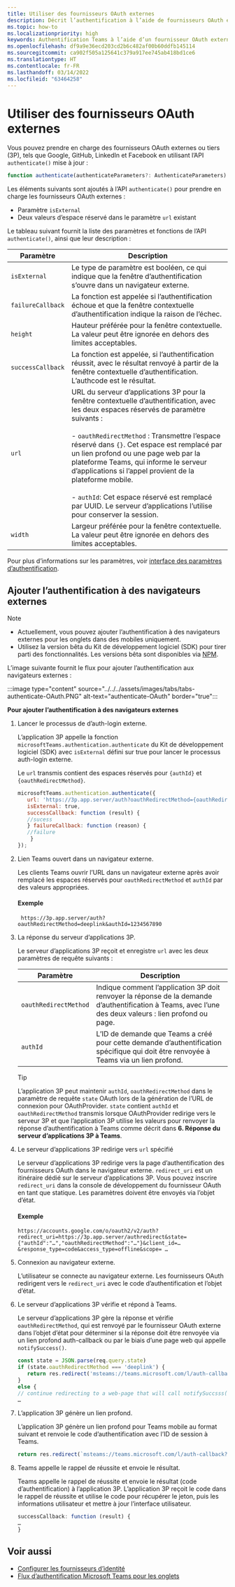 ```yaml
---
title: Utiliser des fournisseurs OAuth externes
description: Décrit l’authentification à l’aide de fournisseurs OAuth externes
ms.topic: how-to
ms.localizationpriority: high
keywords: Authentification Teams à l’aide d’un fournisseur OAuth externe
ms.openlocfilehash: df9a9e36ecd203cd2b6c482af00b60ddfb145114
ms.sourcegitcommit: ca902f505a125641c379a917ee745ab418bd1ce6
ms.translationtype: HT
ms.contentlocale: fr-FR
ms.lasthandoff: 03/14/2022
ms.locfileid: "63464258"
---
```

# <a name="use-external-oauth-providers"></a>Utiliser des fournisseurs OAuth externes

Vous pouvez prendre en charge des fournisseurs OAuth externes ou tiers (3P), tels que Google, GitHub, LinkedIn et Facebook en utilisant l’API `authenticate()` mise à jour :

```JavaScript
function authenticate(authenticateParameters?: AuthenticateParameters)
``` 

Les éléments suivants sont ajoutés à l’API `authenticate()` pour prendre en charge les fournisseurs OAuth externes :

* Paramètre `isExternal`
* Deux valeurs d’espace réservé dans le paramètre `url` existant

Le tableau suivant fournit la liste des paramètres et fonctions de l’API `authenticate()`, ainsi que leur description :

| Paramètre| Description|
| --- | --- |
|`isExternal` | Le type de paramètre est booléen, ce qui indique que la fenêtre d’authentification s’ouvre dans un navigateur externe.|
|`failureCallback`| La fonction est appelée si l’authentification échoue et que la fenêtre contextuelle d’authentification indique la raison de l’échec.|
|`height` |Hauteur préférée pour la fenêtre contextuelle. La valeur peut être ignorée en dehors des limites acceptables.|
|`successCallback`| La fonction est appelée, si l’authentification réussit, avec le résultat renvoyé à partir de la fenêtre contextuelle d’authentification. L’authcode est le résultat.|
|`url`  <br>|URL du serveur d’applications 3P pour la fenêtre contextuelle d’authentification, avec les deux espaces réservés de paramètre suivants :</br> <br> - `oauthRedirectMethod` : Transmettre l’espace réservé dans `{}`. Cet espace est remplacé par un lien profond ou une page web par la plateforme Teams, qui informe le serveur d’applications si l’appel provient de la plateforme mobile.</br> <br> - `authId`: Cet espace réservé est remplacé par UUID. Le serveur d’applications l’utilise pour conserver la session.| 
|`width`|Largeur préférée pour la fenêtre contextuelle. La valeur peut être ignorée en dehors des limites acceptables.|

Pour plus d’informations sur les paramètres, voir [interface des paramètres d’authentification](/javascript/api/@microsoft/teams-js/microsoftteams.authentication.authenticateparameters?view=msteams-client-js-latest&preserve-view=true).

## <a name="add-authentication-to-external-browsers"></a>Ajouter l’authentification à des navigateurs externes

> [!NOTE]
> * Actuellement, vous pouvez ajouter l’authentification à des navigateurs externes pour les onglets dans des mobiles uniquement. 
> * Utilisez la version bêta du Kit de développement logiciel (SDK) pour tirer parti des fonctionnalités. Les versions bêta sont disponibles via [NPM](https://www.npmjs.com/package/@microsoft/teams-js/v/1.12.0-beta.2).

L’image suivante fournit le flux pour ajouter l’authentification aux navigateurs externes :

 :::image type="content" source="../../../assets/images/tabs/tabs-authenticate-OAuth.PNG" alt-text="authenticate-OAuth" border="true":::

**Pour ajouter l’authentification à des navigateurs externes**

1. Lancer le processus de d’auth-login externe.

   L’application 3P appelle la fonction `microsoftTeams.authentication.authenticate` du Kit de développement logiciel (SDK) avec `isExternal` défini sur true pour lancer le processus auth-login externe. 

   Le `url` transmis contient des espaces réservés pour `{authId}` et `{oauthRedirectMethod}`.  


    ```JavaScript
    microsoftTeams.authentication.authenticate({
       url: 'https://3p.app.server/auth?oauthRedirectMethod={oauthRedirectMethod}&authId={authId}',
       isExternal: true,
       successCallback: function (result) {
       //sucess 
       } failureCallback: function (reason) {
       //failure 
        }
    });
    ```

2. Lien Teams ouvert dans un navigateur externe.

   Les clients Teams ouvrir l’URL dans un navigateur externe après avoir remplacé les espaces réservés pour `oauthRedirectMethod` et `authId` par des valeurs appropriées. 

   #### <a name="example"></a>Exemple

   ```http
    https://3p.app.server/auth?oauthRedirectMethod=deeplink&authId=1234567890 
   ```

3. La réponse du serveur d’applications 3P.

   Le serveur d’applications 3P reçoit et enregistre `url` avec les deux paramètres de requête suivants :

   | Paramètre | Description|
   | --- | --- |
   | `oauthRedirectMethod` |Indique comment l’application 3P doit renvoyer la réponse de la demande d’authentification à Teams, avec l’une des deux valeurs : lien profond ou page.|
   |`authId` | L’ID de demande que Teams a créé pour cette demande d’authentification spécifique qui doit être renvoyée à Teams via un lien profond.|

    > [!TIP]
    > L’application 3P peut maintenir `authId`, `oauthRedirectMethod` dans le paramètre de requête `state` OAuth lors de la génération de l’URL de connexion pour OAuthProvider. `state` contient `authId` et `oauthRedirectMethod` transmis lorsque OAuthProvider redirige vers le serveur 3P et que l’application 3P utilise les valeurs pour renvoyer la réponse d’authentification à Teams comme décrit dans **6. Réponse du serveur d’applications 3P à Teams**. 

4. Le serveur d’applications 3P redirige vers `url` spécifié

   Le serveur d’applications 3P redirige vers la page d’authentification des fournisseurs OAuth dans le navigateur externe. `redirect_uri` est un itinéraire dédié sur le serveur d’applications 3P. Vous pouvez inscrire `redirect_uri` dans la console de développement du fournisseur OAuth en tant que statique. Les paramètres doivent être envoyés via l’objet d’état. 

   #### <a name="example"></a>Exemple

    ```http
    https://accounts.google.com/o/oauth2/v2/auth?redirect_uri=https://3p.app.server/authredirect&state={"authId":"…","oauthRedirectMethod":"…"}&client_id=…    &response_type=code&access_type=offline&scope= … 
    ```

5. Connexion au navigateur externe.

   L’utilisateur se connecte au navigateur externe. Les fournisseurs OAuth redirigent vers le `redirect_uri` avec le code d’authentification et l’objet d’état.

6. Le serveur d’applications 3P vérifie et répond à Teams.

   Le serveur d’applications 3P gère la réponse et vérifie `oauthRedirectMethod`, qui est renvoyé par le fournisseur OAuth externe dans l’objet d’état pour déterminer si la réponse doit être renvoyée via un lien profond auth-callback ou par le biais d’une page web qui appelle `notifySuccess()`.

      ```JavaScript
      const state = JSON.parse(req.query.state)
      if (state.oauthRedirectMethod === 'deeplink') {
         return res.redirect('msteams://teams.microsoft.com/l/auth-callback?authId=${state.authId}&code=${req.query.code}')
      }
      else {
      // continue redirecting to a web-page that will call notifySuccsss() – usually this method is used in Teams-Web
      …
      ```

7. L’application 3P génère un lien profond.

   L’application 3P génère un lien profond pour Teams mobile au format suivant et renvoie le code d’authentification avec l’ID de session à Teams.

   ```JavaScript
   return res.redirect(`msteams://teams.microsoft.com/l/auth-callback?authId=${state.authId}&code=${req.query.code}`)
   ```

 8. Teams appelle le rappel de réussite et envoie le résultat.

    Teams appelle le rappel de réussite et envoie le résultat (code d’authentification) à l’application 3P. L’application 3P reçoit le code dans le rappel de réussite et utilise le code pour récupérer le jeton, puis les informations utilisateur et mettre à jour l’interface utilisateur.

      ```JavaScript
      successCallback: function (result) { 
      … 
      } 
      ```

## <a name="see-also"></a>Voir aussi

* [Configurer les fournisseurs d’identité](../../../concepts/authentication/configure-identity-provider.md)
* [Flux d’authentification Microsoft Teams pour les onglets](auth-flow-tab.md)
